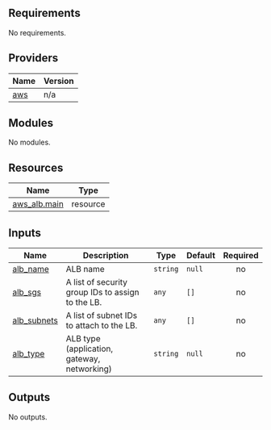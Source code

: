 <!-- BEGIN_TF_DOCS -->
## Requirements

No requirements.

## Providers

| Name | Version |
|------|---------|
| <a name="provider_aws"></a> [aws](#provider\_aws) | n/a |

## Modules

No modules.

## Resources

| Name | Type |
|------|------|
| [aws_alb.main](https://registry.terraform.io/providers/hashicorp/aws/latest/docs/resources/alb) | resource |

## Inputs

| Name | Description | Type | Default | Required |
|------|-------------|------|---------|:--------:|
| <a name="input_alb_name"></a> [alb\_name](#input\_alb\_name) | ALB name | `string` | `null` | no |
| <a name="input_alb_sgs"></a> [alb\_sgs](#input\_alb\_sgs) | A list of security group IDs to assign to the LB. | `any` | `[]` | no |
| <a name="input_alb_subnets"></a> [alb\_subnets](#input\_alb\_subnets) | A list of subnet IDs to attach to the LB. | `any` | `[]` | no |
| <a name="input_alb_type"></a> [alb\_type](#input\_alb\_type) | ALB type (application, gateway, networking) | `string` | `null` | no |

## Outputs

No outputs.
<!-- END_TF_DOCS -->